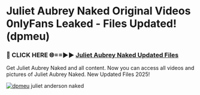 # Juliet Aubrey Naked Original Videos 0nlyFans Leaked - Files Updated! (dpmeu)

<h3>🔴 CLICK HERE 🌐==►► <a href="https://tinyurl.com/yckcrads" rel="nofollow">Juliet Aubrey Naked Updated Files</a></h3>

Get Juliet Aubrey Naked and all content. Now you can access all videos and pictures of Juliet Aubrey Naked. New Updated Files 2025!

[![dpmeu](https://i.imgur.com/hpKpOFt.gif)](https://tinyurl.com/yckcrads)
juliet anderson naked